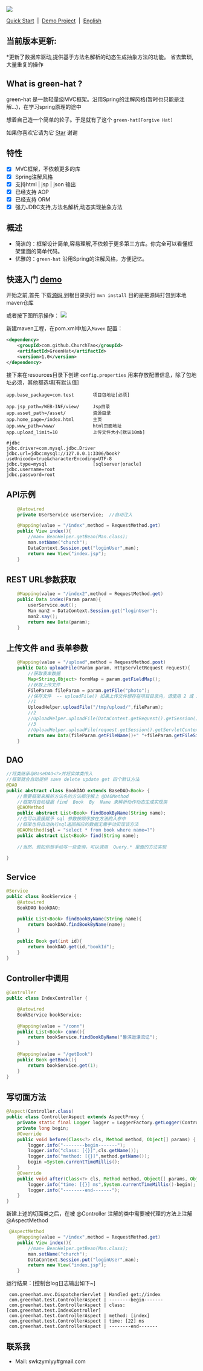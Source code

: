 

[![](http://shirley520.cn:9000/upload/2017/07/oe28fngd7sj7ep6pn6bua4f26m.png)](https://github.com/ChurchTao/green-hat)

[Quick Start]()&nbsp; | &nbsp;[Demo Project](https://github.com/ChurchTao/greenhat-demo)&nbsp; | &nbsp;[English]()

## 当前版本更新:

*更新了数据库驱动,提供基于方法名解析的动态生成抽象方法的功能。
省去繁琐,大量重复的操作

## What is green-hat ?

green-hat 是一款轻量级MVC框架。沿用Spring的注解风格(暂时也只能是注解...)，在学习spring原理的途中

想着自己造一个简单的轮子。于是就有了这个 `green-hat[Forgive Hat]`

如果你喜欢它请为它 [Star](https://github.com/ChurchTao/green-hat/stargazers) 谢谢

## 特性

* [x] MVC框架，不依赖更多的库
* [x] Spring注解风格
* [x] 支持html | jsp | json 输出
* [x] 已经支持 AOP
* [x] 已经支持 ORM
* [x] 强力JDBC支持,方法名解析,动态实现抽象方法

## 概述

* 简洁的：框架设计简单,容易理解,不依赖于更多第三方库。你完全可以看懂框架里面的简单代码。
* 优雅的：`green-hat` 沿用Spring的注解风格，方便记忆。

## 快速入门 [demo](https://github.com/ChurchTao/greenhat-demo)

开始之前,首先 下载[源码](https://github.com/ChurchTao/green-hat),到根目录执行 `mvn install` 目的是把源码打包到本地maven仓库

或者按下图所示操作：
![](http://182.254.156.252:9000/upload/2017/08/ohno1uckr4g4lrv7thbjup8qgb.png)

新建maven工程，在pom.xml中加入`Maven` 配置：

```xml
<dependency>
    <groupId>com.github.ChurchTao</groupId>
    <artifactId>GreenHat</artifactId>
    <version>1.0</version>
</dependency>
```

接下来在resources目录下创建 `config.properties` 用来存放配置信息，除了包地址必须，其他都选填[有默认值]

```properties
app.base_package=com.test       项目包地址[必须]

app.jsp_path=/WEB-INF/view/     Jsp目录
app.asset_path=/asset/          资源目录
app.home_page=/index.html       主页
app.www_path=/www/              html页面地址
app.upload_limit=10             上传文件大小[默认10mb]

#jdbc
jdbc.driver=com.mysql.jdbc.Driver
jdbc.url=jdbc:mysql://127.0.0.1:3306/book?useUnicode=true&characterEncoding=UTF-8
jdbc.type=mysql                 [sqlserver|oracle] 
jdbc.username=root
jdbc.password=root
```

## API示例

```java
    @Autowired
    private UserService userService;  //自动注入

    @Mapping(value = "/index",method = RequestMethod.get)
    public View index(){
        //man= BeanHelper.getBean(Man.class);
        man.setName("church");
        DataContext.Session.put("loginUser",man);
        return new View("index.jsp");
    }
```

## REST URL参数获取

```java
    @Mapping(value = "/index2",method = RequestMethod.get)
    public Data index(Param param){
        userService.out();
        Man man2 = DataContext.Session.get("loginUser");
        man2.say();
        return new Data(param);
    }
```

## 上传文件 and 表单参数

```java
    @Mapping(value = "/upload",method = RequestMethod.post)
    public Data uploadFile(Param param, HttpServletRequest request){
        //获取表单数据
        Map<String,Object> formMap = param.getFieldMap();
        //获取上传文件
        FileParam fileParam = param.getFile("photo");
        //保存文件  -- uploadFile() 如果上传文件想存在项目目录内，请使用 2 或 3
        //1
        UploadHelper.uploadFile("/tmp/upload/",fileParam);
        //2
        //UploadHelper.uploadFile(DataContext.getRequest().getSession().getServletContext().getRealPath("/tmp/upload/"),fileParam);
        //3
        //UploadHelper.uploadFile(request.getSession().getServletContext().getRealPath("/tmp/upload/"),fileParam);
        return new Data(fileParam.getFileName()+" "+fileParam.getFileSize());
    }
```
## DAO
```java
//将类继承与BaseDAO<?>并将实体类传入
//框架就会自动提供 save delete update get 四个默认方法
@DAO
public abstract class BookDAO extends BaseDAO<Book> {
    //需要框架来解析方法名的方法都注解上 @DAOMethod
    //框架将自动根据 find  Book  By  Name 来解析动作动态生成实现类
    @DAOMethod
    public abstract List<Book> findBookByName(String name);
    //也可以直接赋予 sql 参数按顺序放在方法的入参中
    //框架也将自动执行sql返回相应的数据无需手动实现该方法
    @DAOMethod(sql = "select * from book where name=?")
    public abstract List<Book> find(String name);
    
    //当然，假如你想手动写一些查询，可以调用  Query.* 里面的方法实现
    
}
```

## Service
```java
@Service
public class BookService {
    @Autowired
    BookDAO bookDAO;
    
    public List<Book> findBookByName(String name){
        return bookDAO.findBookByName(name);
    }

    public Book get(int id){
        return bookDAO.get(id,"bookId");
    }
}
```

## Controller中调用
```java
@Controller
public class IndexController {

    @Autowired
    BookService bookService;
    
    @Mapping(value = "/conn")
    public List<Book> conn(){
        return bookService.findBookByName("鲁滨逊漂流记");
    }
    
    @Mapping(value = "/getBook")
    public Book getBook(){
        return bookService.get(1);
    }
}
```

## 写切面方法

```java
@Aspect(Controller.class)
public class ControllerAspect extends AspectProxy {
    private static final Logger logger = LoggerFactory.getLogger(ControllerAspect.class);
    private long begin;
    @Override
    public void before(Class<?> cls, Method method, Object[] params) {
        logger.info("--------begin-------");
        logger.info("class: [{}]",cls.getName());
        logger.info("method: [{}]",method.getName());
        begin =System.currentTimeMillis();
    }
    @Override
    public void after(Class<?> cls, Method method, Object[] params, Object result) {
        logger.info("time: [{}] ms",System.currentTimeMillis()-begin);
        logger.info("--------end-------");
    }
}
```
新建上述的切面类之后，在被 @Controller 注解的类中需要被代理的方法上注解 @AspectMethod
```java
 @AspectMethod
    @Mapping(value = "/index",method = RequestMethod.get)
    public View index(){
        //man= BeanHelper.getBean(Man.class);
        man.setName("church");
        DataContext.Session.put("loginUser",man);
        return new View("index.jsp");
    }
```
运行结果：[控制台log日志输出如下~]
```text
 com.greenhat.mvc.DispatcherServlet | Handled get://index
 com.greenhat.test.ControllerAspect | --------begin-------
 com.greenhat.test.ControllerAspect | class: [com.greenhat.test.IndexController]
 com.greenhat.test.ControllerAspect | method: [index]
 com.greenhat.test.ControllerAspect | time: [22] ms
 com.greenhat.test.ControllerAspect | --------end-------
```

## 联系我

- Mail: swkzymlyy#gmail.com
